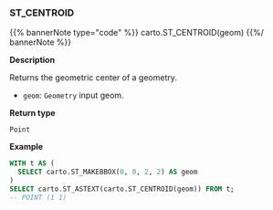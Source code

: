 ### ST_CENTROID

{{% bannerNote type="code" %}}
carto.ST_CENTROID(geom)
{{%/ bannerNote %}}

**Description**

Returns the geometric center of a geometry.

* `geom`: `Geometry` input geom.

**Return type**

`Point`

**Example**

```sql
WITH t AS (
  SELECT carto.ST_MAKEBBOX(0, 0, 2, 2) AS geom
)
SELECT carto.ST_ASTEXT(carto.ST_CENTROID(geom)) FROM t;
-- POINT (1 1)
```

